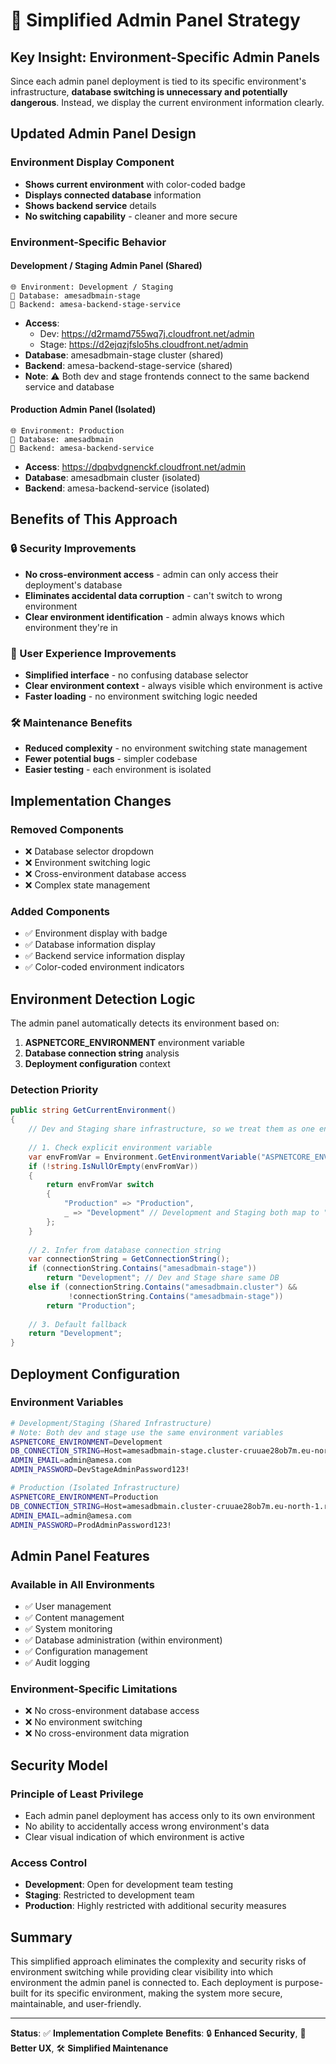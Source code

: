 # 🎯 Simplified Admin Panel Strategy

## **Key Insight: Environment-Specific Admin Panels**

Since each admin panel deployment is tied to its specific environment's infrastructure, **database switching is unnecessary and potentially dangerous**. Instead, we display the current environment information clearly.

## **Updated Admin Panel Design**

### **Environment Display Component**
- **Shows current environment** with color-coded badge
- **Displays connected database** information
- **Shows backend service** details
- **No switching capability** - cleaner and more secure

### **Environment-Specific Behavior**

#### **Development / Staging Admin Panel (Shared)**
```
🌐 Environment: Development / Staging
💾 Database: amesadbmain-stage
🚀 Backend: amesa-backend-stage-service
```
- **Access**: 
  - Dev: https://d2rmamd755wq7j.cloudfront.net/admin
  - Stage: https://d2ejqzjfslo5hs.cloudfront.net/admin
- **Database**: amesadbmain-stage cluster (shared)
- **Backend**: amesa-backend-stage-service (shared)
- **Note**: ⚠️ Both dev and stage frontends connect to the same backend service and database

#### **Production Admin Panel (Isolated)**
```
🌐 Environment: Production
💾 Database: amesadbmain
🚀 Backend: amesa-backend-service
```
- **Access**: https://dpqbvdgnenckf.cloudfront.net/admin
- **Database**: amesadbmain cluster (isolated)
- **Backend**: amesa-backend-service (isolated)

## **Benefits of This Approach**

### **🔒 Security Improvements**
- **No cross-environment access** - admin can only access their deployment's database
- **Eliminates accidental data corruption** - can't switch to wrong environment
- **Clear environment identification** - admin always knows which environment they're in

### **🎨 User Experience Improvements**
- **Simplified interface** - no confusing database selector
- **Clear environment context** - always visible which environment is active
- **Faster loading** - no environment switching logic needed

### **🛠️ Maintenance Benefits**
- **Reduced complexity** - no environment switching state management
- **Fewer potential bugs** - simpler codebase
- **Easier testing** - each environment is isolated

## **Implementation Changes**

### **Removed Components**
- ❌ Database selector dropdown
- ❌ Environment switching logic
- ❌ Cross-environment database access
- ❌ Complex state management

### **Added Components**
- ✅ Environment display with badge
- ✅ Database information display
- ✅ Backend service information display
- ✅ Color-coded environment indicators

## **Environment Detection Logic**

The admin panel automatically detects its environment based on:

1. **ASPNETCORE_ENVIRONMENT** environment variable
2. **Database connection string** analysis
3. **Deployment configuration** context

### **Detection Priority**
```csharp
public string GetCurrentEnvironment()
{
    // Dev and Staging share infrastructure, so we treat them as one environment
    
    // 1. Check explicit environment variable
    var envFromVar = Environment.GetEnvironmentVariable("ASPNETCORE_ENVIRONMENT");
    if (!string.IsNullOrEmpty(envFromVar))
    {
        return envFromVar switch
        {
            "Production" => "Production",
            _ => "Development" // Development and Staging both map to "Development"
        };
    }
    
    // 2. Infer from database connection string
    var connectionString = GetConnectionString();
    if (connectionString.Contains("amesadbmain-stage"))
        return "Development"; // Dev and Stage share same DB
    else if (connectionString.Contains("amesadbmain.cluster") && 
             !connectionString.Contains("amesadbmain-stage"))
        return "Production";
    
    // 3. Default fallback
    return "Development";
}
```

## **Deployment Configuration**

### **Environment Variables**
```bash
# Development/Staging (Shared Infrastructure)
# Note: Both dev and stage use the same environment variables
ASPNETCORE_ENVIRONMENT=Development
DB_CONNECTION_STRING=Host=amesadbmain-stage.cluster-cruuae28ob7m.eu-north-1.rds.amazonaws.com;Database=amesa_lottery;Username=postgres;Password=your-stage-password;Port=5432;
ADMIN_EMAIL=admin@amesa.com
ADMIN_PASSWORD=DevStageAdminPassword123!

# Production (Isolated Infrastructure)
ASPNETCORE_ENVIRONMENT=Production
DB_CONNECTION_STRING=Host=amesadbmain.cluster-cruuae28ob7m.eu-north-1.rds.amazonaws.com;Database=amesa_lottery;Username=dror;Password=your-prod-password;Port=5432;
ADMIN_EMAIL=admin@amesa.com
ADMIN_PASSWORD=ProdAdminPassword123!
```

## **Admin Panel Features**

### **Available in All Environments**
- ✅ User management
- ✅ Content management
- ✅ System monitoring
- ✅ Database administration (within environment)
- ✅ Configuration management
- ✅ Audit logging

### **Environment-Specific Limitations**
- ❌ No cross-environment database access
- ❌ No environment switching
- ❌ No cross-environment data migration

## **Security Model**

### **Principle of Least Privilege**
- Each admin panel deployment has access only to its own environment
- No ability to accidentally access wrong environment's data
- Clear visual indication of which environment is active

### **Access Control**
- **Development**: Open for development team testing
- **Staging**: Restricted to development team
- **Production**: Highly restricted with additional security measures

## **Summary**

This simplified approach eliminates the complexity and security risks of environment switching while providing clear visibility into which environment the admin panel is connected to. Each deployment is purpose-built for its specific environment, making the system more secure, maintainable, and user-friendly.

---

**Status**: ✅ **Implementation Complete**
**Benefits**: 🔒 **Enhanced Security**, 🎨 **Better UX**, 🛠️ **Simplified Maintenance**
